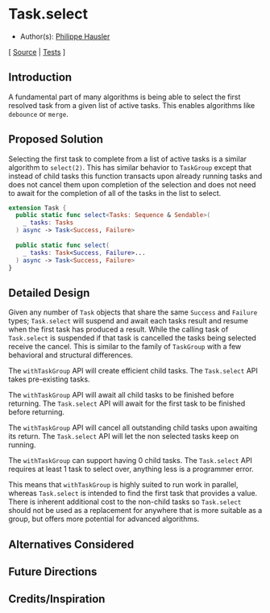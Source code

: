 # Task.select

* Author(s): [Philippe Hausler](https://github.com/phausler)

[
[Source](https://github.com/apple/swift-async-algorithms/blob/main/Sources/AsyncAlgorithms/TaskSelect.swift) |
[Tests](https://github.com/apple/swift-async-algorithms/blob/main/Tests/AsyncAlgorithmsTests/TestTaskSelect.swift)
]

## Introduction

A fundamental part of many algorithms is being able to select the first resolved task from a given list of active tasks. This enables algorithms like `debounce` or `merge`. 

## Proposed Solution

Selecting the first task to complete from a list of active tasks is a similar algorithm to `select(2)`. This has similar behavior to `TaskGroup` except that instead of child tasks this function transacts upon already running tasks and does not cancel them upon completion of the selection and does not need to await for the completion of all of the tasks in the list to select. 

```swift
extension Task {
  public static func select<Tasks: Sequence & Sendable>(
    _ tasks: Tasks
  ) async -> Task<Success, Failure>
  
  public static func select(
    _ tasks: Task<Success, Failure>...
  ) async -> Task<Success, Failure>
}
```

## Detailed Design

Given any number of `Task` objects that share the same `Success` and `Failure` types; `Task.select` will suspend and await each tasks result and resume when the first task has produced a result. While the calling task of `Task.select` is suspended if that task is cancelled the tasks being selected receive the cancel. This is similar to the family of `TaskGroup` with a few behavioral and structural differences. 

The `withTaskGroup` API will create efficient child tasks.
The `Task.select` API takes pre-existing tasks.

The `withTaskGroup` API will await all child tasks to be finished before returning. 
The `Task.select` API will await for the first task to be finished before returning.

The `withTaskGroup` API will cancel all outstanding child tasks upon awaiting its return.
The `Task.select` API will let the non selected tasks keep on running.

The `withTaskGroup` can support having 0 child tasks.
The `Task.select` API requires at least 1 task to select over, anything less is a programmer error. 

This means that `withTaskGroup` is highly suited to run work in parallel, whereas `Task.select` is intended to find the first task that provides a value. There is inherent additional cost to the non-child tasks so `Task.select` should not be used as a replacement for anywhere that is more suitable as a group, but offers more potential for advanced algorithms.

## Alternatives Considered

## Future Directions



## Credits/Inspiration
